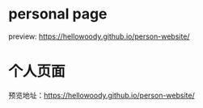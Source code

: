 # personal page

preview: https://hellowoody.github.io/person-website/
 
# 个人页面

预览地址：https://hellowoody.github.io/person-website/